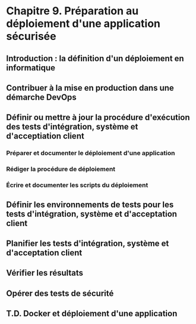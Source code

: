 # Chapitre 9. Préparation au déploiement d'une application sécurisée

## Introduction : la définition d'un déploiement en informatique

## Contribuer à la mise en production dans une démarche DevOps

## Définir ou mettre à jour la procédure d'exécution des tests d'intégration, système et d'acceptiation client

### Préparer et documenter le déploiement d'une application

### Rédiger la procédure de déploiement

### Écrire et documenter les scripts du déploiement

## Définir les environnements de tests pour les tests d'intégration, système et d'acceptation client

## Planifier les tests d'intégration, système et d'acceptation client

## Vérifier les résultats

## Opérer des tests de sécurité

## T.D. Docker et déploiement d'une application
